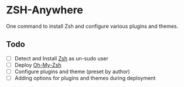 # ZSH-Anywhere
One command to install Zsh and configure various plugins and themes.

## Todo
- [ ] Detect and Install [Zsh](https://www.zsh.org/) as un-sudo user
- [ ] Deploy [Oh-My-Zsh](https://github.com/ohmyzsh/ohmyzsh)
- [ ] Configure plugins and theme (preset by author)
- [ ] Adding options for plugins and themes during deployment
